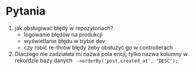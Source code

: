 # Pytania

1. jak obsługiwać błędy w repozytoriach?
    * logowanie błędów na produkcji
    * wyświetlanie błędu w trybie dev
    * czy robić re-throw błędy żeby obsłużyć go w controllerach 
2. Dlaczego nie zadziałała mi nazwa pola encji, tylko nazwa
   kolumny w rekordzie bazy danych
    ``` ->orderBy('post.created_at', 'DESC');```
